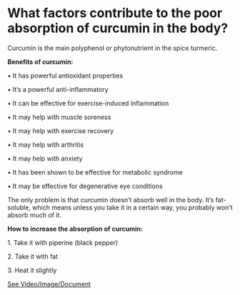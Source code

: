 # What factors contribute to the poor absorption of curcumin in the body?

Curcumin is the main polyphenol or phytonutrient in the spice turmeric.

**Benefits of curcumin:**

• It has powerful antioxidant properties

• It’s a powerful anti-inflammatory

• It can be effective for exercise-induced inflammation

• It may help with muscle soreness

• It may help with exercise recovery

• It may help with arthritis

• It may help with anxiety

• It has been shown to be effective for metabolic syndrome

• It may be effective for degenerative eye conditions

The only problem is that curcumin doesn’t absorb well in the body. It’s fat-soluble, which means unless you take it in a certain way, you probably won’t absorb much of it.

**How to increase the absorption of curcumin:**

1\. Take it with piperine (black pepper)

2\. Take it with fat

3\. Heat it slightly

 [See Video/Image/Document](https://hls-player.drberg.com/asset?path=migrated-assets/why-curcumin-is-poorly-absorbed)